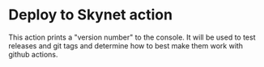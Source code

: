 # Deploy to Skynet action

This action prints a "version number" to the console. It will be used to test releases and git tags and determine how to best make them work with github actions.